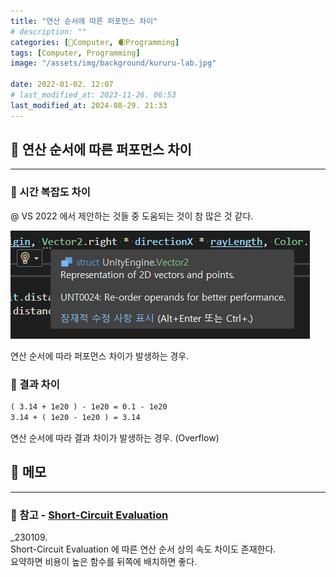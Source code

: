 ```yaml
---
title: "연산 순서에 따른 퍼포먼스 차이"
# description: ""
categories: [💫Computer, 🌒Programming]
tags: [Computer, Programming]
image: "/assets/img/background/kururu-lab.jpg"

date: 2022-01-02. 12:07
# last_modified_at: 2023-11-26. 06:53
last_modified_at: 2024-08-29. 21:33
---
```


## 💫 연산 순서에 따른 퍼포먼스 차이

---

### 🫧 시간 복잡도 차이

@ VS 2022 에서 제안하는 것들 중 도움되는 것이 참 많은 것 같다.  

![참고](/assets/img/post/2022/220102_0000.png)

연산 순서에 따라 퍼포먼스 차이가 발생하는 경우.  

### 🫧 결과 차이

```txt
( 3.14 + 1e20 ) - 1e20 = 0.1 - 1e20
3.14 + ( 1e20 - 1e20 ) = 3.14
```

연산 순서에 따라 결과 차이가 발생하는 경우. (Overflow)  

## 💫 메모

---

### 🫧 참고 - [Short-Circuit Evaluation](/posts/Short-Circuit-Evaluation/)

_230109.  
Short-Circuit Evaluation 에 따른 연산 순서 상의 속도 차이도 존재한다.  
요약하면 비용이 높은 함수를 뒤쪽에 배치하면 좋다.  
